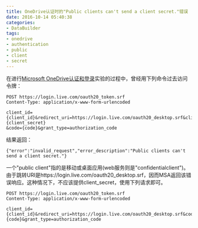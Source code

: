 ```yaml
---
title: OneDrive认证时的"Public clients can't send a client secret."错误
date: 2016-10-14 05:40:38
categories: 
- DataBuilder
tags: 
- onedrive
- authentication
- public
- client
- secret
---
```

在进行[Microsoft OneDrive认证和登录](/post/microsoft_onedrive认证和登录)实验的过程中，曾经用下列命令过去访问令牌：
```
POST https://login.live.com/oauth20_token.srf
Content-Type: application/x-www-form-urlencoded

client_id={client_id}&redirect_uri=https://login.live.com/oauth20_desktop.srf&client_secret={client_secret}
&code={code}&grant_type=authorization_code
```

结果返回：
```
{"error":"invalid_request","error_description":"Public clients can't send a client secret."}
```
一个"public client"指的是移动或桌面应用(web服务则是"confidentialclient")。由于跳转URI是https://login.live.com/oauth20_desktop.srf，因而MSA返回该错误响应。这种情况下，不应该提供client_secret，使用下列请求即可。
```
POST https://login.live.com/oauth20_token.srf
Content-Type: application/x-www-form-urlencoded

client_id={client_id}&redirect_uri=https://login.live.com/oauth20_desktop.srf&code={code}&grant_type=authorization_code
```
